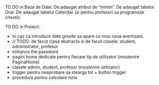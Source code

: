 TO DO in Baza de Date:
De adaugat atribut de “minim”.
De adaugat tabelul Orar.
De adaugat tabelul Calendar (si pentru profesori sa programeze chestii).

TO DO in Proiect: 
-	In caz ca introduce date gresite sa apare cu rosu ceva avertizare.
-	// TODO: de facut clasa abstracta si de facut clasele: student, administrator, profesor
-   enhance the password
- pagini home dedicate pentru fiecare tip de utilizator (mostenire PaginaHome)
- clasele admin, student, profesor (mostenire utilizator)
- trigger pentru neaprobare sa stearga tot + button trigger
- procedura pentru calculare nota